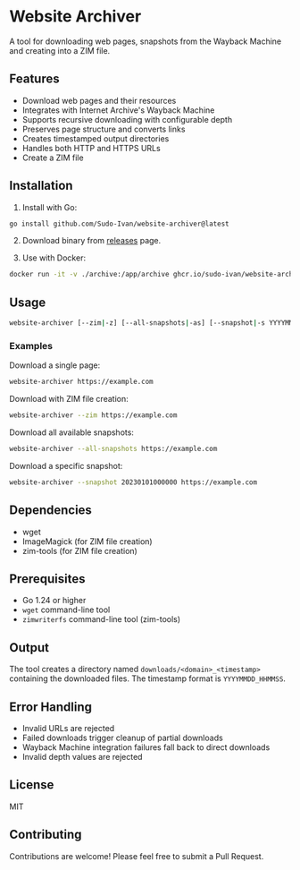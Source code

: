 # Website Archiver

A tool for downloading web pages, snapshots from the Wayback Machine and creating into a ZIM file.

## Features

- Download web pages and their resources
- Integrates with Internet Archive's Wayback Machine
- Supports recursive downloading with configurable depth
- Preserves page structure and converts links
- Creates timestamped output directories
- Handles both HTTP and HTTPS URLs
- Create a ZIM file

## Installation

1. Install with Go:

```bash
go install github.com/Sudo-Ivan/website-archiver@latest
```

2. Download binary from [releases](https://github.com/Sudo-Ivan/website-archiver/releases) page.

3. Use with Docker:

```bash
docker run -it -v ./archive:/app/archive ghcr.io/sudo-ivan/website-archiver:latest [options] <url1> [url2] [url3] ... [depth]
```

## Usage

```bash
website-archiver [--zim|-z] [--all-snapshots|-as] [--snapshot|-s YYYYMMDDHHMMSS] <url1> [url2] [url3] ... [depth]
```

### Examples

Download a single page:
```bash
website-archiver https://example.com
```

Download with ZIM file creation:
```bash
website-archiver --zim https://example.com
```

Download all available snapshots:
```bash
website-archiver --all-snapshots https://example.com
```

Download a specific snapshot:
```bash
website-archiver --snapshot 20230101000000 https://example.com
```

## Dependencies

- wget
- ImageMagick (for ZIM file creation)
- zim-tools (for ZIM file creation)

## Prerequisites

- Go 1.24 or higher
- `wget` command-line tool
- `zimwriterfs` command-line tool (zim-tools)

## Output

The tool creates a directory named `downloads/<domain>_<timestamp>` containing the downloaded files. The timestamp format is `YYYYMMDD_HHMMSS`.

## Error Handling

- Invalid URLs are rejected
- Failed downloads trigger cleanup of partial downloads
- Wayback Machine integration failures fall back to direct downloads
- Invalid depth values are rejected

## License

MIT

## Contributing

Contributions are welcome! Please feel free to submit a Pull Request. 